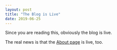 ```yaml
---
layout: post
title: "The Blog is Live"
date: 2019-06-25
---
```


Since you are reading this, obviously the blog is live.

The real news is that the [About page](https://christophermurphy.github.io/about/) is live, too.